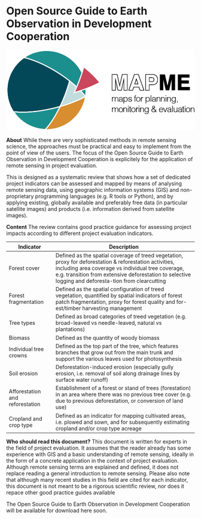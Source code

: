 # Open Source Guide to Earth Observation in Development Cooperation
![mapme-logo](assets/mapme-logo.png)


**About**
While there are very sophisticated methods in remote sensing science, the approaches must be practical and easy to implement from the point of view of the users. The focus of the Open Source Guide to Earth Observation in Development Cooperation is explicitely for the application of remote sensing in project evaluation.

This is designed as a systematic review that shows how a set of dedicated project indicators can be assessed and mapped by means of analysing remote sensing data, using geographic information systems (GIS) and non-proprietary programming languages (e.g. R tools or Python), and by applying existing, globally available and preferably free data (in particular satellite images) and products (i.e. information derived from satellite images). 


**Content**
The review contains good practice guidance for assessing project impacts according to different project evaluation indicators.

| Indicator          | Description                                                  |
| ---------------- | ------------------------------------------------------------ |
| Forest cover     | Defined as the spatial coverage of treed vegetation, proxy for deforestation & reforestation activities, including area coverage vs individual tree coverage, e.g. transition from extensive deforestation to selective logging and deforesta-tion from clearcutting   |
| Forest fragmentation | Defined as the spatial configuration of treed vegetation, quantified by spatial indicators of forest patch fragmentation, proxy for forest quality and for-est/timber harvesting management |
| Tree types    | Defined as broad categories of treed vegetation (e.g. broad-leaved vs needle-leaved, natural vs plantations)   |
| Biomass    | Defined as the quantity of woody biomass   |
| Individual tree crowns    | Defined as the top part of the tree, which features branches that grow out from the main trunk and support the various leaves used for photosynthesis   |
| Soil erosion    | Deforestation-induced erosion (especially gully erosion, i.e. removal of soil along drainage lines by surface water runoff)  |
| Afforestation and reforestation    | Establishment of a forest or stand of trees (forestation) in an area where there was no previous tree cover (e.g. due to previous deforestation, or conversion of land use) |
| Cropland and crop type    | Defined as an indicator for mapping cultivated areas, i.e. plowed and sown, and for subsequently estimating cropland and/or crop type acreage |

**Who should read this document?**
This document is written for experts in the field of project evaluation. It assumes that the reader already has some experience with GIS and a basic understanding of remote sensing, ideally in the form of a concrete application in the context of project evaluation. 
Although remote sensing terms are explained and defined, it does not replace reading a general introduction to remote sensing. Please also note that although many recent studies in this field are cited for each indicator, this document is not meant to be a rigorous scientific review, nor does it repace other good practice guides available


The Open Source Guide to Earth Observation in Development Cooperation will be available for download here soon.
